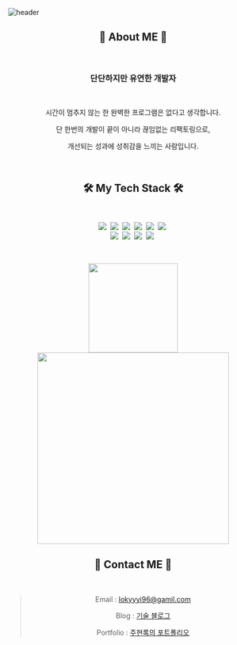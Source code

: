 ![header](https://capsule-render.vercel.app/api?type=rect&height=150&color=gradient&text=HyeonLokJoo)

<!-- [![*'s github stats](https://github-readme-stats.vercel.app/api?username=lokyyyi)](https://github.com/lokyyyi) -->
<div align="center">
  
<h2 align="center"> 📌 About ME 📌 </h2>
<br>
<h3 align="center">단단하지만 유연한 개발자</h3>
<br>
<div align="center">
  <p>시간이 멈추지 않는 한 완벽한 프로그램은 없다고 생각합니다.</p>
  <p>단 한번의 개발이 끝이 아니라 끊임없는 리팩토링으로,</p>
  <p>개선되는 성과에 성취감을 느끼는 사람입니다.</p>
</div>
<br>
<h2 align="center"> 🛠 My Tech Stack 🛠 </h2>
<br>
<p align="center">
  <img src="https://img.shields.io/badge/java-%23ED8B00.svg?style=for-the-badge&logo=openjdk&logoColor=white" />&nbsp
  <img src="https://img.shields.io/badge/javascript-%23323330.svg?style=for-the-badge&logo=javascript&logoColor=%23F7DF1E" />&nbsp
  <img src="https://img.shields.io/badge/firebase-a08021?style=for-the-badge&logo=firebase&logoColor=ffcd34" />&nbsp
  <img src="https://img.shields.io/badge/spring-%236DB33F.svg?style=for-the-badge&logo=spring&logoColor=white" />&nbsp
  <img src="https://img.shields.io/badge/react-%2320232a.svg?style=for-the-badge&logo=react&logoColor=%2361DAFB" />&nbsp
  <img src="https://img.shields.io/badge/mysql-4479A1.svg?style=for-the-badge&logo=mysql&logoColor=white" />&nbsp <br>
  <img src="https://img.shields.io/badge/html5-%23E34F26.svg?style=for-the-badge&logo=html5&logoColor=white" />&nbsp
  <img src="https://img.shields.io/badge/css3-%231572B6.svg?style=for-the-badge&logo=css3&logoColor=white" />&nbsp
  <img src="https://img.shields.io/badge/MariaDB-003545?style=for-the-badge&logo=mariadb&logoColor=white" />&nbsp
  <img src="https://img.shields.io/badge/Thymeleaf-%23005C0F.svg?style=for-the-badge&logo=Thymeleaf&logoColor=white" />&nbsp
</p>
<br>
<p display="inline">
    <a href="https://github.com/walwald">
     <img height="180" src="https://github-readme-stats.vercel.app/api?username=lokyyyi&hide=none&hide_title=false&show_icons=ture&include_all_commits=false&theme=omni" />
     <img width="386" src="https://github-readme-stats.vercel.app/api/top-langs/?username=lokyyyi&layout=compact&show_icons=ture&show_owner=ture&hide_title=false&theme=omni&hide=none" />
    </a>
</p>


<h2 align="center"> 🧤 Contact ME 🧤 </h2>
<br>

>Email : <lokyyyi96@gamil.com>
>
>Blog : [기술 블로그](https://lokyyyi-tech.tistory.com/)
>
>Portfolio : [주현록의 포트폴리오]()
>



</div>

